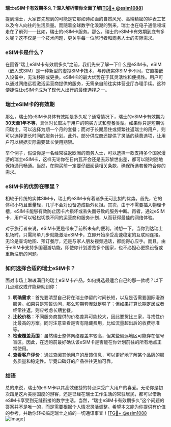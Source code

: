 **瑞士eSIM卡有效期多久？深入解析带你全面了解[[TG💪+ @esim1088](https://t.me/s/esim1088)]**

提到瑞士，大家首先想到的可能是它那如诗如画的自然风光、高端精密的钟表工艺以及令人向往的生活质量。而随着全球数字化浪潮的到来，瑞士也在电子通信领域走在了前列——比如，瑞士的eSIM卡服务。那么，瑞士的eSIM卡有效期到底有多久呢？这不仅是一个技术问题，更关乎每一位旅行者和商务人士的实际需求。

### eSIM卡是什么？

在回答“瑞士eSIM卡有效期多久”之前，我们先来了解一下什么是eSIM卡。eSIM（嵌入式SIM）是一种新型的虚拟SIM卡技术，与传统实体SIM卡不同，它直接嵌入设备中，无法移除或更换。eSIM卡的最大优势在于其灵活性和便携性。用户可以通过网络远程激活运营商提供的服务，无需亲自前往实体营业厅办理手续。这种便捷性让eSIM卡成为了现代人出行的最佳选择之一。

### 瑞士eSIM卡的有效期

那么，瑞士的eSIM卡具体有效期是多久呢？通常情况下，瑞士的eSIM卡有效期为**30天至1年不等**，具体时长取决于用户的购买方式和套餐类型。如果你只是短期访问瑞士，可以选择为期一个月的套餐；而对于长期居住或频繁往返瑞士的用户，则可以选择更长时间的服务计划。此外，部分供应商还提供了灵活的续费选项，让用户可以根据实际需要延长使用期限。

举个例子，假设你是一名经常往返欧洲的商务人士，可以选择一款支持多个国家漫游的瑞士eSIM卡，这样无论你在日内瓦开会还是去苏黎世出差，都可以随时随地保持通讯畅通。当然，在购买前一定要仔细阅读相关条款，确保所选套餐符合你的需求。

### eSIM卡的优势在哪里？

相较于传统的实体SIM卡，瑞士的eSIM卡有着诸多无可比拟的优势。首先，它的体积小巧且重量轻，几乎不会对设备造成额外负担。其次，由于不需要插入物理卡槽，eSIM卡能够有效防止因卡片损坏或丢失而导致的服务中断。再者，通过eSIM卡，用户可以轻松切换不同的运营商和服务计划，从而获得最佳的网络体验。

对于旅行者来说，eSIM卡更是带来了前所未有的便利。试想一下，当你到达瑞士机场时，只需简单几步就能激活eSIM卡，立即开始享受高速稳定的互联网连接。无论是查询地图、预订餐厅，还是与家人朋友视频通话，都能得心应手。而且，由于eSIM卡支持多国漫游功能，即使你计划游览多个国家，也不必担心更换设备或重新注册的问题。

### 如何选择合适的瑞士eSIM卡？

面对市场上琳琅满目的瑞士eSIM卡产品，如何挑选最适合自己的那一款呢？以下几点建议或许能帮助到你：

1. **明确需求**：首先要清楚自己将在瑞士停留的时间长短，以及是否需要国际漫游服务。如果只是短暂访问，那么短期套餐就足够了；但如果打算长期定居或者经常往返，则应考虑长期套餐。
2. **比较价格**：不同服务商提供的价格差异可能较大，因此要货比三家，寻找性价比最高的方案。同时注意查看是否有隐藏费用，比如流量超出后的收费标准等。
3. **检查覆盖范围**：虽然瑞士整体网络覆盖率较高，但某些偏远地区可能存在信号盲区。因此，在选购前最好确认该eSIM卡是否能在你计划前往的所有地点正常使用。
4. **查看客户评价**：通过查阅其他用户的反馈信息，可以更好地了解某个品牌的服务质量和稳定性。毕竟口碑好的产品往往更加可靠。

### 结语

总的来说，瑞士的eSIM卡以其高效便捷的特点深受广大用户的喜爱。无论你是初次踏足这片美丽国度的游客，还是已经在瑞士工作生活的常驻居民，都可以借助eSIM卡享受到无缝衔接的数字生活。当然，“瑞士eSIM卡有效期多久”这个问题的答案并不是唯一的，而是需要根据个人情况灵活调整。希望本文能为你提供有价值的参考，并助你轻松搞定瑞士之旅的一切通讯事宜！[[TG💪+ @esim1088](https://t.me/s/esim1088) ![Image](https://i.postimg.cc/4NQfJmqS/Snipaste-2025-05-13-00-14-12.png)]